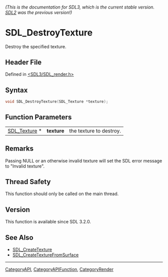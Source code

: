 ###### (This is the documentation for SDL3, which is the current stable version. [SDL2](https://wiki.libsdl.org/SDL2/) was the previous version!)
# SDL_DestroyTexture

Destroy the specified texture.

## Header File

Defined in [<SDL3/SDL_render.h>](https://github.com/libsdl-org/SDL/blob/main/include/SDL3/SDL_render.h)

## Syntax

```c
void SDL_DestroyTexture(SDL_Texture *texture);
```

## Function Parameters

|                              |             |                         |
| ---------------------------- | ----------- | ----------------------- |
| [SDL_Texture](SDL_Texture) * | **texture** | the texture to destroy. |

## Remarks

Passing NULL or an otherwise invalid texture will set the SDL error message
to "Invalid texture".

## Thread Safety

This function should only be called on the main thread.

## Version

This function is available since SDL 3.2.0.

## See Also

- [SDL_CreateTexture](SDL_CreateTexture)
- [SDL_CreateTextureFromSurface](SDL_CreateTextureFromSurface)

----
[CategoryAPI](CategoryAPI), [CategoryAPIFunction](CategoryAPIFunction), [CategoryRender](CategoryRender)

